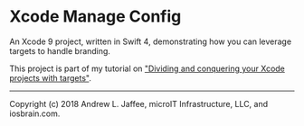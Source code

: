# Xcode Manage Config
An Xcode 9 project, written in Swift 4, demonstrating how you can leverage targets to handle branding.

This project is part of my tutorial on ["Dividing and conquering your Xcode projects with targets"](http://iosbrain.com/blog/2018/11/10/dividing-and-conquering-your-xcode-projects-with-targets/).

-------
Copyright (c) 2018 Andrew L. Jaffee, microIT Infrastructure, LLC, and iosbrain.com.
